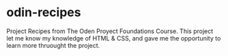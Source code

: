 # odin-recipes
Project Recipes from The Oden Proyect Foundations Course.
This project let me know my knowledge of HTML & CSS, and gave me the opportunity to learn more thruought the project.